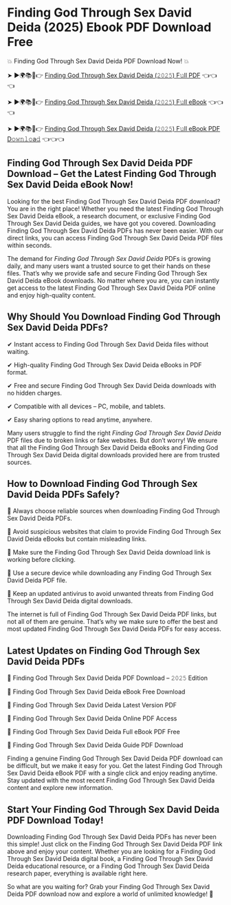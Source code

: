 # Finding God Through Sex David Deida (2025) Ebook PDF Download Free

💥 Finding God Through Sex David Deida PDF Download Now! 💥

➤ ►🌍📚📱👉 [Finding God Through Sex David Deida (𝟸𝟶𝟸𝟻) F𝚞ll PDF](https://getpdf.xyz/finding-god-through-sex-david-deida) 👈👈👈


➤ ►🌍📚📱👉 [Finding God Through Sex David Deida (𝟸𝟶𝟸𝟻) F𝚞ll eBook](https://getpdf.xyz/finding-god-through-sex-david-deida) 👈👈👈


➤ ►🌍📚📱👉 [Finding God Through Sex David Deida (𝟸𝟶𝟸𝟻) F𝚞ll eBook PDF D𝚘𝚠𝚗𝚕𝚘a𝚍](https://getpdf.xyz/finding-god-through-sex-david-deida) 👈👈👈


## Finding God Through Sex David Deida PDF Download – Get the Latest Finding God Through Sex David Deida eBook Now!

Looking for the best Finding God Through Sex David Deida PDF download? You are in the right place! Whether you need the latest Finding God Through Sex David Deida eBook, a research document, or exclusive Finding God Through Sex David Deida guides, we have got you covered. Downloading Finding God Through Sex David Deida PDFs has never been easier. With our direct links, you can access Finding God Through Sex David Deida PDF files within seconds.

The demand for *Finding God Through Sex David Deida* PDFs is growing daily, and many users want a trusted source to get their hands on these files. That’s why we provide safe and secure Finding God Through Sex David Deida eBook downloads. No matter where you are, you can instantly get access to the latest Finding God Through Sex David Deida PDF online and enjoy high-quality content.

## Why Should You Download Finding God Through Sex David Deida PDFs?

✔ Instant access to Finding God Through Sex David Deida files without waiting.

✔ High-quality Finding God Through Sex David Deida eBooks in PDF format.

✔ Free and secure Finding God Through Sex David Deida downloads with no hidden charges.

✔ Compatible with all devices – PC, mobile, and tablets.

✔ Easy sharing options to read anytime, anywhere.

Many users struggle to find the right *Finding God Through Sex David Deida* PDF files due to broken links or fake websites. But don’t worry! We ensure that all the Finding God Through Sex David Deida eBooks and Finding God Through Sex David Deida digital downloads provided here are from trusted sources.

## How to Download Finding God Through Sex David Deida PDFs Safely?

📌 Always choose reliable sources when downloading Finding God Through Sex David Deida PDFs.

📌 Avoid suspicious websites that claim to provide Finding God Through Sex David Deida eBooks but contain misleading links.

📌 Make sure the Finding God Through Sex David Deida download link is working before clicking.

📌 Use a secure device while downloading any Finding God Through Sex David Deida PDF file.

📌 Keep an updated antivirus to avoid unwanted threats from Finding God Through Sex David Deida digital downloads.

The internet is full of Finding God Through Sex David Deida PDF links, but not all of them are genuine. That’s why we make sure to offer the best and most updated Finding God Through Sex David Deida PDFs for easy access.

## Latest Updates on Finding God Through Sex David Deida PDFs

🔹 Finding God Through Sex David Deida PDF Download – 𝟸𝟶𝟸𝟻 Edition

🔹 Finding God Through Sex David Deida eBook Free Download

🔹 Finding God Through Sex David Deida Latest Version PDF

🔹 Finding God Through Sex David Deida Online PDF Access

🔹 Finding God Through Sex David Deida Full eBook PDF Free

🔹 Finding God Through Sex David Deida Guide PDF Download

Finding a genuine Finding God Through Sex David Deida PDF download can be difficult, but we make it easy for you. Get the latest Finding God Through Sex David Deida eBook PDF with a single click and enjoy reading anytime. Stay updated with the most recent Finding God Through Sex David Deida content and explore new information.

## Start Your Finding God Through Sex David Deida PDF Download Today!

Downloading Finding God Through Sex David Deida PDFs has never been this simple! Just click on the Finding God Through Sex David Deida PDF link above and enjoy your content. Whether you are looking for a Finding God Through Sex David Deida digital book, a Finding God Through Sex David Deida educational resource, or a Finding God Through Sex David Deida research paper, everything is available right here.

So what are you waiting for? Grab your Finding God Through Sex David Deida PDF download now and explore a world of unlimited knowledge! 🚀